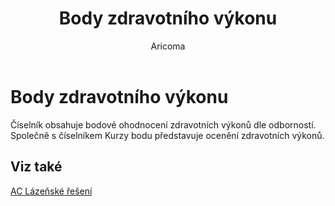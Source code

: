 ﻿---
    title: "Body zdravotního výkonu"
    author: Aricoma
    ms.date: 04/30/2018
    ms.topic: article
    ms.prod: dynamics-nav-2017
    ms.contentlocale: cs-cz
    ms.lasthandoff: 04/30/2018
---

# Body zdravotního výkonu

Číselník obsahuje bodové ohodnocení zdravotních výkonů dle odborností. Společně s číselníkem Kurzy bodu představuje ocenění zdravotních výkonů. 


## <a name="see-also"></a>Viz také
[AC Lázeňské řešení](spa-solution.md)